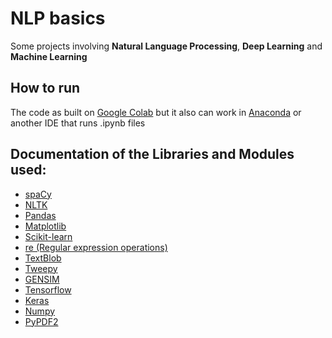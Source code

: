 # NLP basics

Some projects involving **Natural Language Processing**, **Deep Learning** and **Machine Learning**

## How to run

The code as built on [Google Colab](https://colab.research.google.com/) but it also can work in [Anaconda](https://docs.anaconda.com/anaconda/install/) or another IDE that runs .ipynb files

## Documentation of the Libraries and Modules used:
*   [spaCy](https://spacy.io/usage/spacy-101)
*   [NLTK](https://www.nltk.org/)
*   [Pandas](https://pandas.pydata.org/docs/reference/index.html#api)
*   [Matplotlib](https://matplotlib.org/stable/contents.html)
*   [Scikit-learn](https://scikit-learn.org/stable/user_guide.html)
*   [re (Regular expression operations)](https://docs.python.org/3/library/re.html)
*   [TextBlob](https://textblob.readthedocs.io/en/dev/)
*   [Tweepy](https://docs.tweepy.org/en/latest/)
*   [GENSIM](https://radimrehurek.com/gensim/apiref.html)
*   [Tensorflow](https://www.tensorflow.org/api_docs/python/tf/all_symbols)
*   [Keras](https://keras.io/api/)
*   [Numpy](https://numpy.org/doc/stable/)
*   [PyPDF2](https://pythonhosted.org/PyPDF2/)
